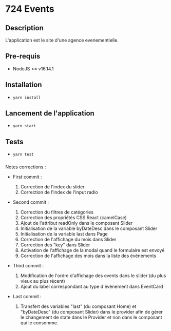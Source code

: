 # 724 Events

## Description
L'application est le site d'une agence evenementielle.
## Pre-requis
- NodeJS  >= v16.14.1

## Installation
- `yarn install`

## Lancement de l'application
- `yarn start`

## Tests
- `yarn test`

###
Notes corrections : 

- First commit : 
     1) Correction de l'index du slider
     2) Correction de l'index de l'input radio

- Second commit : 
     1) Correction du filtres de catégories
     2) Correction des propriétés CSS React (camelCase)
     3) Ajout de l'attribut readOnly dans le composant Slider
     4) Initialisation de la variable byDateDesc dans le composant Slider
     5) Initialisation de la variable last dans Page
     6) Correction de l'affichage du mois dans Slider
     7) Correction des "key" dans Slider
     8) Activation de l'affichage de la modal quand le formulaire est envoyé
     9) Correction de l'affichage des mois dans la liste des évènements

- Third commit :
     1) Modification de l'ordre d'affichage des events dans le slider (du plus vieux au plus récent)
     2) Ajout du label correspondant au type d'évènement dans EventCard

- Last commit :
     1) Transfert des variables "last" (du composant Home) et "byDateDesc" (du composant Slider) dans le provider afin de gérer le changement de state dans le Provider et non dans le composant qui le consomme.